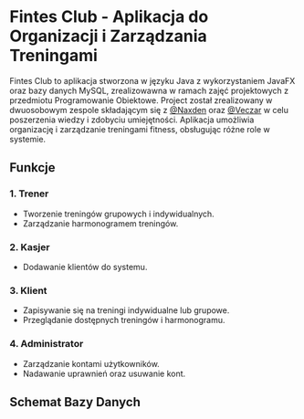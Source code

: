# Fintes Club - Aplikacja do Organizacji i Zarządzania Treningami

Fintes Club to aplikacja stworzona w języku Java z wykorzystaniem JavaFX oraz bazy danych MySQL, zrealizowawna w ramach zajęć projektowych z przedmiotu Programowanie Obiektowe. Project został  zrealizowany w dwuosobowym zespole składającym się z [@Naxden](https://github.com/Naxden)
oraz [@Veczar](https://github.com/Veczar) w celu poszerzenia wiedzy i zdobyciu umiejętności. Aplikacja umożliwia organizację i zarządzanie treningami fitness, obsługując różne role w systemie.

## Funkcje

### 1. Trener
- Tworzenie treningów grupowych i indywidualnych.
- Zarządzanie harmonogramem treningów.

### 2. Kasjer
- Dodawanie klientów do systemu.

### 3. Klient
- Zapisywanie się na treningi indywidualne lub grupowe.
- Przeglądanie dostępnych treningów i harmonogramu.

### 4. Administrator
- Zarządzanie kontami użytkowników.
- Nadawanie uprawnień oraz usuwanie kont.


## Schemat Bazy Danych

